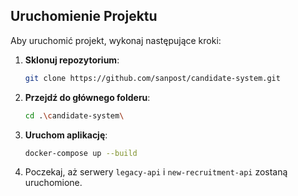 ## Uruchomienie Projektu

Aby uruchomić projekt, wykonaj następujące kroki:

1. **Sklonuj repozytorium**:
   ```bash
   git clone https://github.com/sanpost/candidate-system.git
   ```

2. **Przejdź do głównego folderu**:
   ```bash
   cd .\candidate-system\
   ```

3. **Uruchom aplikację**:
   ```bash
   docker-compose up --build
   ```

4. Poczekaj, aż serwery `legacy-api` i `new-recruitment-api` zostaną uruchomione.

